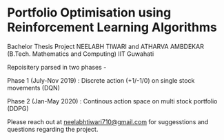 # Portfolio Optimisation using Reinforcement Learning Algorithms

Bachelor Thesis Project 
NEELABH TIWARI and ATHARVA AMBDEKAR 
(B.Tech. Mathematics and Computing) IIT Guwahati

Repoisitery parsed in two phases -

Phase 1 (July-Nov 2019) : Discrete action (+1/-1/0) on single stock movements (DQN)

Phase 2 (Jan-May 2020) : Continous action space on multi stock portfolio (DDPG)

Please reach out at neelabhtiwari710@gmail.com for suggesstions and questions regarding the project.
